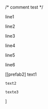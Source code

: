 ﻿
/*
    comment test
*/

line1

line2

line3

line4

line5

line6

[[prefab2]
    text1

    text2

    texte3
]